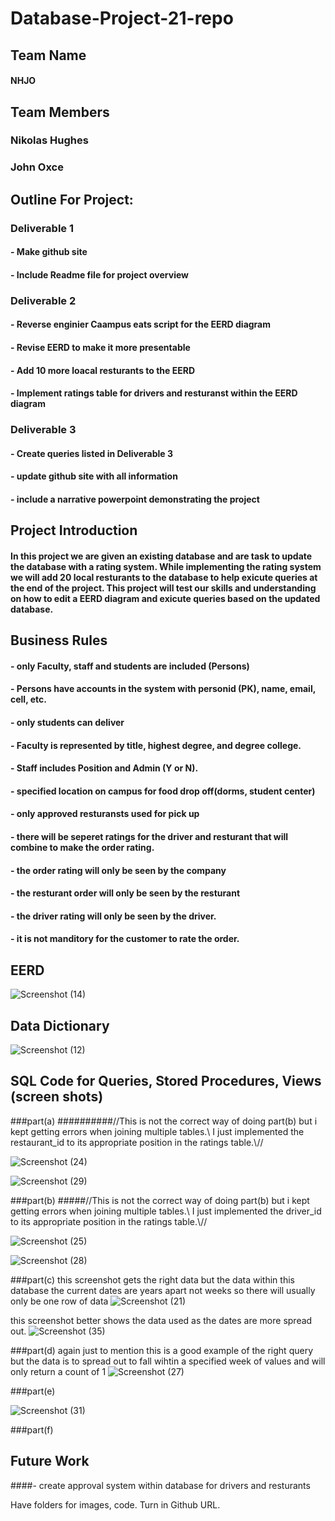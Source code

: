# Database-Project-21-repo

## Team Name
#### NHJO

## Team Members
### Nikolas Hughes
### John Oxce 

## Outline For Project:

### Deliverable 1
#### - Make github site 
#### - Include Readme file for project overview

### Deliverable 2
#### - Reverse enginier Caampus eats script for the EERD diagram
#### - Revise EERD to make it more presentable
#### - Add 10 more loacal resturants to the EERD
#### - Implement ratings table for drivers and resturanst within the EERD diagram  

### Deliverable 3
#### - Create queries listed in Deliverable 3
#### - update github site with all information
#### - include a narrative powerpoint demonstrating the project

## Project Introduction
#### In this project we are given an existing database and are task to update the database with a rating system. While implementing the rating system we will add 20 local resturants to the database to help exicute queries at the end of the project. This project will test our skills and understanding on how to edit a EERD diagram and exicute queries based on the updated database. 

## Business Rules
#### - only Faculty, staff and students are included (Persons)
#### - Persons have accounts in the system with personid (PK), name, email, cell, etc.
#### - only students can deliver 
#### - Faculty is represented by title, highest degree, and degree college.
#### - Staff includes Position and Admin (Y or N).
#### - specified location on campus for food drop off(dorms, student center)
#### - only approved resturansts used for pick up
#### - there will be seperet ratings for the driver and resturant that will combine to make the order rating.
#### - the order rating will only be seen by the company
#### - the resturant order will only be seen by the resturant
#### - the driver rating will only be seen by the driver.
#### - it is not manditory for the customer to rate the order.

## EERD

![Screenshot (14)](https://user-images.githubusercontent.com/93001002/141687113-658a500e-84d9-4655-bde0-9524caed4f59.png)


## Data Dictionary
![Screenshot (12)](https://user-images.githubusercontent.com/93001002/141235800-97eebee7-c089-4f7f-a4b9-9e512444a048.png)


## SQL Code for Queries, Stored Procedures, Views (screen shots)
###part(a)
##########//This is not the correct way of doing part(b) but i kept getting errors when joining multiple tables.\\ I just implemented the restaurant_id to its appropriate position in the ratings table.\\//

![Screenshot (24)](https://user-images.githubusercontent.com/93001002/142276885-52287255-30df-4878-a900-0f1a67aeda25.png)

![Screenshot (29)](https://user-images.githubusercontent.com/93001002/142643077-8bebe25f-c174-47ad-bfd4-4eceaad898f5.png)

###part(b)
#####//This is not the correct way of doing part(b) but i kept getting errors when joining multiple tables.\\ I just implemented the driver_id to its appropriate position in the ratings table.\\//

![Screenshot (25)](https://user-images.githubusercontent.com/93001002/142276907-aefa13b4-40a5-4277-96d5-042833db63ed.png)

![Screenshot (28)](https://user-images.githubusercontent.com/93001002/142643099-8a910a82-efa4-472b-8e0d-cc95d153c677.png)

###part(c)
this screenshot gets the right data but the data within this database the current dates are years apart not weeks so there will usually only be one row of data
![Screenshot (21)](https://user-images.githubusercontent.com/93001002/142276926-46f20d68-6659-452d-9469-c5d5659fad97.png)

this screenshot better shows the data used as the dates are more spread out.
![Screenshot (35)](https://user-images.githubusercontent.com/93001002/142649807-550ad59c-f0cf-4fcd-a255-135c685d8e0f.png)


###part(d)
again just to mention this is a good example of the right query but the data is to spread out to fall wihtin a specified week of values and will only return a count of 1
![Screenshot (27)](https://user-images.githubusercontent.com/93001002/142291450-450a20d8-7d68-4b54-8d89-c037e2b4be12.png)

###part(e)

![Screenshot (31)](https://user-images.githubusercontent.com/93001002/142643946-393512ae-6fc4-479c-b1ab-f6470c230816.png)

###part(f)


## Future Work
####- create approval system within database for drivers and resturants

Have folders for images, code.
Turn in Github URL.
